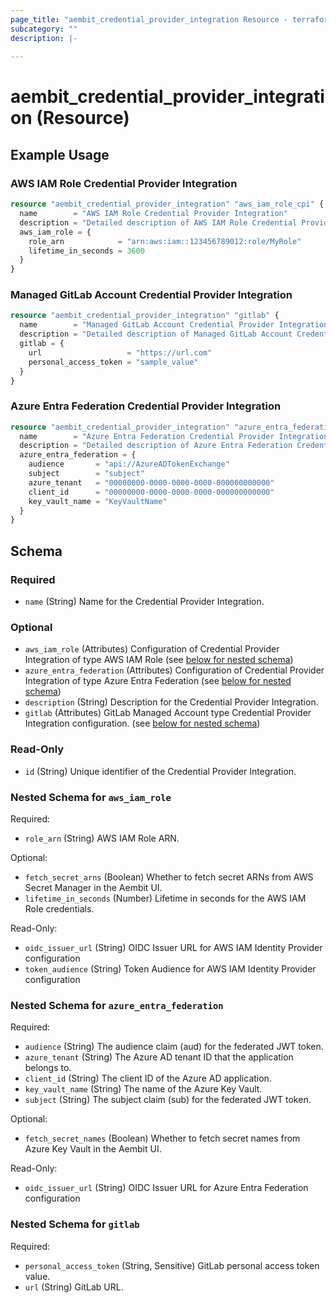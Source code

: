 ```yaml
---
page_title: "aembit_credential_provider_integration Resource - terraform-provider-aembit"
subcategory: ""
description: |-
  
---
```


# aembit_credential_provider_integration (Resource)



## Example Usage

### AWS IAM Role Credential Provider Integration

```terraform
resource "aembit_credential_provider_integration" "aws_iam_role_cpi" {
  name        = "AWS IAM Role Credential Provider Integration"
  description = "Detailed description of AWS IAM Role Credential Provider Integration"
  aws_iam_role = {
    role_arn            = "arn:aws:iam::123456789012:role/MyRole"
    lifetime_in_seconds = 3600
  }
}
```

### Managed GitLab Account Credential Provider Integration

```terraform
resource "aembit_credential_provider_integration" "gitlab" {
  name        = "Managed GitLab Account Credential Provider Integration"
  description = "Detailed description of Managed GitLab Account Credential Provider Integration"
  gitlab = {
    url                   = "https://url.com"
    personal_access_token = "sample_value"
  }
}
```

### Azure Entra Federation Credential Provider Integration

```terraform
resource "aembit_credential_provider_integration" "azure_entra_federation_cpi" {
  name        = "Azure Entra Federation Credential Provider Integration"
  description = "Detailed description of Azure Entra Federation Credential Provider Integration"
  azure_entra_federation = {
    audience       = "api://AzureADTokenExchange"
    subject        = "subject"
    azure_tenant   = "00000000-0000-0000-0000-000000000000"
    client_id      = "00000000-0000-0000-0000-000000000000"
    key_vault_name = "KeyVaultName"
  }
}
```

<!-- schema generated by tfplugindocs -->
## Schema

### Required

- `name` (String) Name for the Credential Provider Integration.

### Optional

- `aws_iam_role` (Attributes) Configuration of Credential Provider Integration of type AWS IAM Role (see [below for nested schema](#nestedatt--aws_iam_role))
- `azure_entra_federation` (Attributes) Configuration of Credential Provider Integration of type Azure Entra Federation (see [below for nested schema](#nestedatt--azure_entra_federation))
- `description` (String) Description for the Credential Provider Integration.
- `gitlab` (Attributes) GitLab Managed Account type Credential Provider Integration configuration. (see [below for nested schema](#nestedatt--gitlab))

### Read-Only

- `id` (String) Unique identifier of the Credential Provider Integration.

<a id="nestedatt--aws_iam_role"></a>
### Nested Schema for `aws_iam_role`

Required:

- `role_arn` (String) AWS IAM Role ARN.

Optional:

- `fetch_secret_arns` (Boolean) Whether to fetch secret ARNs from AWS Secret Manager in the Aembit UI.
- `lifetime_in_seconds` (Number) Lifetime in seconds for the AWS IAM Role credentials.

Read-Only:

- `oidc_issuer_url` (String) OIDC Issuer URL for AWS IAM Identity Provider configuration
- `token_audience` (String) Token Audience for AWS IAM Identity Provider configuration


<a id="nestedatt--azure_entra_federation"></a>
### Nested Schema for `azure_entra_federation`

Required:

- `audience` (String) The audience claim (aud) for the federated JWT token.
- `azure_tenant` (String) The Azure AD tenant ID that the application belongs to.
- `client_id` (String) The client ID of the Azure AD application.
- `key_vault_name` (String) The name of the Azure Key Vault.
- `subject` (String) The subject claim (sub) for the federated JWT token.

Optional:

- `fetch_secret_names` (Boolean) Whether to fetch secret names from Azure Key Vault in the Aembit UI.

Read-Only:

- `oidc_issuer_url` (String) OIDC Issuer URL for Azure Entra Federation configuration


<a id="nestedatt--gitlab"></a>
### Nested Schema for `gitlab`

Required:

- `personal_access_token` (String, Sensitive) GitLab personal access token value.
- `url` (String) GitLab URL.